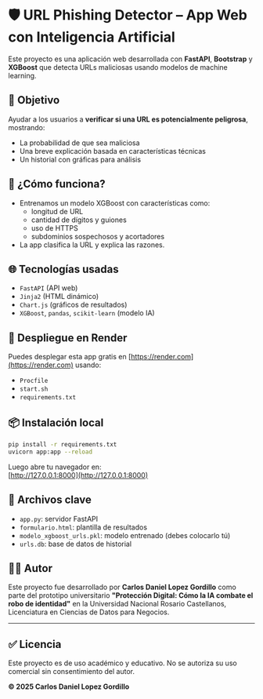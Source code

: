 # 🛡️ URL Phishing Detector – App Web con Inteligencia Artificial

Este proyecto es una aplicación web desarrollada con **FastAPI**, **Bootstrap** y **XGBoost** que detecta URLs maliciosas usando modelos de machine learning.

## 🎯 Objetivo
Ayudar a los usuarios a **verificar si una URL es potencialmente peligrosa**, mostrando:
- La probabilidad de que sea maliciosa
- Una breve explicación basada en características técnicas
- Un historial con gráficas para análisis

## 🧠 ¿Cómo funciona?
- Entrenamos un modelo XGBoost con características como:
  - longitud de URL
  - cantidad de dígitos y guiones
  - uso de HTTPS
  - subdominios sospechosos y acortadores
- La app clasifica la URL y explica las razones.

## 🌐 Tecnologías usadas
- `FastAPI` (API web)
- `Jinja2` (HTML dinámico)
- `Chart.js` (gráficos de resultados)
- `XGBoost`, `pandas`, `scikit-learn` (modelo IA)

## 🚀 Despliegue en Render
Puedes desplegar esta app gratis en [https://render.com](https://render.com) usando:
- `Procfile`
- `start.sh`
- `requirements.txt`

## 📦 Instalación local
```bash
pip install -r requirements.txt
uvicorn app:app --reload
```

Luego abre tu navegador en:  
[http://127.0.0.1:8000](http://127.0.0.1:8000)

## 📁 Archivos clave
- `app.py`: servidor FastAPI
- `formulario.html`: plantilla de resultados
- `modelo_xgboost_urls.pkl`: modelo entrenado (debes colocarlo tú)
- `urls.db`: base de datos de historial

## 👨‍💻 Autor

Este proyecto fue desarrollado por **Carlos Daniel Lopez Gordillo** como parte del prototipo universitario **"Protección Digital: Cómo la IA combate el robo de identidad"** en la Universidad Nacional Rosario Castellanos, Licenciatura en Ciencias de Datos para Negocios.

---

## ✅ Licencia

Este proyecto es de uso académico y educativo. No se autoriza su uso comercial sin consentimiento del autor.

**© 2025 Carlos Daniel Lopez Gordillo**
